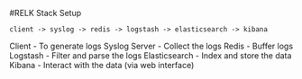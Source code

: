 #RELK Stack Setup

```
client -> syslog -> redis -> logstash -> elasticsearch -> kibana
```

Client - To generate logs
Syslog Server - Collect the logs
Redis - Buffer logs
Logstash - Filter and parse the logs
Elasticsearch - Index and store the data
Kibana - Interact with the data (via web interface)

